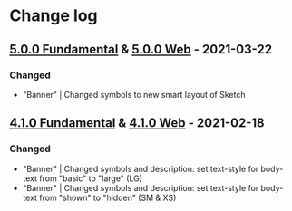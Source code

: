 # Change log

## [5.0.0 Fundamental](https://github.com/cake-hub/lidl-sketch/tree/v5.0.0) & [5.0.0 Web](https://github.com/cake-hub/lidl-web-sketch/tree/v5.0.0) - 2021-03-22

### Changed

* "Banner" | Changed symbols to new smart layout of Sketch


## [4.1.0 Fundamental](https://github.com/cake-hub/schwarz-sketch/tree/v4.1.0) & [4.1.0 Web](https://github.com/cake-hub/schwarz-web-sketch/tree/v4.1.0) - 2021-02-18

### Changed

* "Banner" | Changed symbols and description: set text-style for body-text from "basic" to "large" (LG)
* "Banner" | Changed symbols and description: set text-style for body-text from "shown" to "hidden" (SM & XS)
